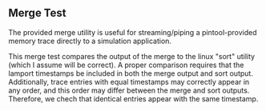 Merge Test
----------

The provided merge utility is useful for streaming/piping a
pintool-provided memory trace directly to a simulation application.

This merge test compares the output of the merge to the linux
"sort" utility (which I assume will be correct).
A proper comparison requires that the lamport timestamps be included
in both the merge output and sort output.
Additionally, trace entries with equal timestamps may correctly
appear in any order, and this order may differ between the merge
and sort outputs.  Therefore, we chech that identical entries
appear with the same timestamp.
